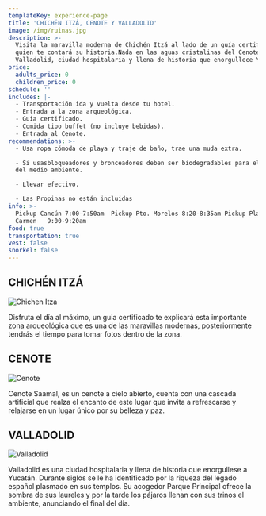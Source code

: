 ```yaml
---
templateKey: experience-page
title: 'CHICHÉN ITZÁ, CENOTE Y VALLADOLID'
image: /img/ruinas.jpg
description: >-
  Visita la maravilla moderna de Chichén Itzá al lado de un guía certificado
  quien te contará su historia.Nada en las aguas cristalinas del Cenote.Conoce
  Valladolid, ciudad hospitalaria y llena de historia que enorgullece Yucatán.
price:
  adults_price: 0
  children_price: 0
schedule: ''
includes: |-
  - Transportación ida y vuelta desde tu hotel.
  - Entrada a la zona arqueológica.
  - Guia certificado.
  - Comida tipo buffet (no incluye bebidas).
  - Entrada al Cenote.
recommendations: >-
  - Usa ropa cómoda de playa y traje de baño, trae una muda extra.

  - Si usasbloqueadores y bronceadores deben ser biodegradables para el cuidado
  del medio ambiente.

  - Llevar efectivo.

  - Las Propinas no están incluidas
info: >-
  Pickup Cancún 7:00-7:50am  Pickup Pto. Morelos 8:20-8:35am Pickup Playa del
  Carmen   9:00-9:20am
food: true
transportation: true
vest: false
snorkel: false
---
```

## CHICHÉN ITZÁ

![Chichen Itza](/img/ci.jpg)

Disfruta el día al máximo, un guia certificado te explicará esta importante zona arqueológica que es una de las
maravillas modernas, posteriormente tendrás el tiempo
para tomar fotos dentro de la zona.

## CENOTE

![Cenote](/img/cenote-experiencia.jpg)

Cenote Saamal, es un cenote a cielo abierto, cuenta con una cascada artificial que realza el encanto de este lugar que invita a refrescarse y relajarse en un lugar único por su belleza y paz.



## VALLADOLID

![Valladolid](/img/valladolid.jpeg)

Valladolid es una ciudad hospitalaria y llena de historia que enorgullese a Yucatán. Durante siglos se le ha identificado por la riqueza del legado español plasmado en sus templos. Su acogedor Parque Principal ofrece la sombra de sus laureles y por la tarde los pájaros llenan con sus trinos el ambiente, anunciando el final del día.